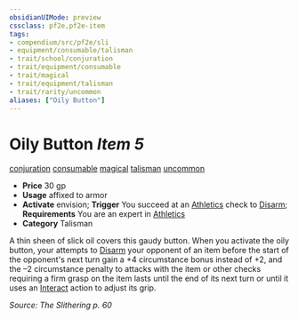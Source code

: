 ```yaml
---
obsidianUIMode: preview
cssclass: pf2e,pf2e-item
tags:
- compendium/src/pf2e/sli
- equipment/consumable/talisman
- trait/school/conjuration
- trait/equipment/consumable
- trait/magical
- trait/equipment/talisman
- trait/rarity/uncommon
aliases: ["Oily Button"]
---
```

# Oily Button *Item 5*  
[conjuration](conjuration.md)  [consumable](consumable.md)  [magical](magical.md)  [talisman](talisman.md)  [uncommon](uncommon.md)  

- **Price** 30 gp
- **Usage** affixed to armor
- **Activate** envision; **Trigger** You succeed at an [Athletics](../../skills.md#Athletics) check to [Disarm](rules/actions/disarm.md); **Requirements** You are an expert in [Athletics](../../skills.md#Athletics)
- **Category** Talisman

A thin sheen of slick oil covers this gaudy button. When you activate the oily button, your attempts to [Disarm](rules/actions/disarm.md) your opponent of an item before the start of the opponent's next turn gain a +4 circumstance bonus instead of +2, and the –2 circumstance penalty to attacks with the item or other checks requiring a firm grasp on the item lasts until the end of its next turn or until it uses an [Interact](interact.md) action to adjust its grip.

*Source: The Slithering p. 60*